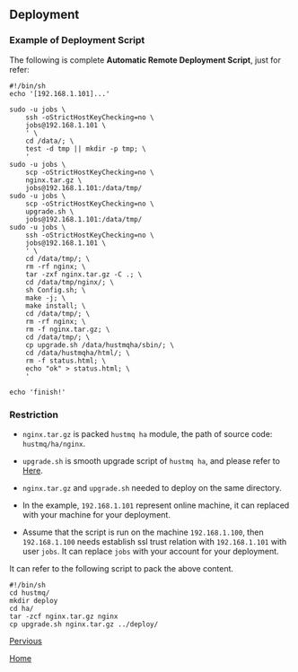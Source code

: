 Deployment
--

### Example of Deployment Script ###

The following is complete **Automatic Remote Deployment Script**, just for refer:

    #!/bin/sh
    echo '[192.168.1.101]...'

    sudo -u jobs \
        ssh -oStrictHostKeyChecking=no \
        jobs@192.168.1.101 \
        ' \
        cd /data/; \
        test -d tmp || mkdir -p tmp; \
        '
    sudo -u jobs \
        scp -oStrictHostKeyChecking=no \
        nginx.tar.gz \
        jobs@192.168.1.101:/data/tmp/
    sudo -u jobs \
        scp -oStrictHostKeyChecking=no \
        upgrade.sh \
        jobs@192.168.1.101:/data/tmp/
    sudo -u jobs \
        ssh -oStrictHostKeyChecking=no \
        jobs@192.168.1.101 \
        ' \
        cd /data/tmp/; \
        rm -rf nginx; \
        tar -zxf nginx.tar.gz -C .; \
        cd /data/tmp/nginx/; \
        sh Config.sh; \
        make -j; \
        make install; \
        cd /data/tmp/; \
        rm -rf nginx; \
        rm -f nginx.tar.gz; \
        cd /data/tmp/; \
        cp upgrade.sh /data/hustmqha/sbin/; \
        cd /data/hustmqha/html/; \
        rm -f status.html; \
        echo "ok" > status.html; \
        '

    echo 'finish!'


### Restriction ###

* `nginx.tar.gz` is packed `hustmq ha` module, the path of source code: `hustmq/ha/nginx`.

* `upgrade.sh` is smooth upgrade script of `hustmq ha`, and please refer to [Here](upgrade.md).

* `nginx.tar.gz` and `upgrade.sh` needed to deploy on the same directory.

* In the example, `192.168.1.101` represent online machine, it can replaced with your machine for your deployment.

* Assume that the script is run on the machine `192.168.1.100`, then `192.168.1.100` needs establish ssl trust relation with `192.168.1.101` with user `jobs`. It can replace `jobs` with your account for your deployment.

It can refer to the following script to pack the above content.

    #!/bin/sh
    cd hustmq/
    mkdir deploy
    cd ha/
    tar -zcf nginx.tar.gz nginx
    cp upgrade.sh nginx.tar.gz ../deploy/

[Pervious](index.md)

[Home](../../index.md)